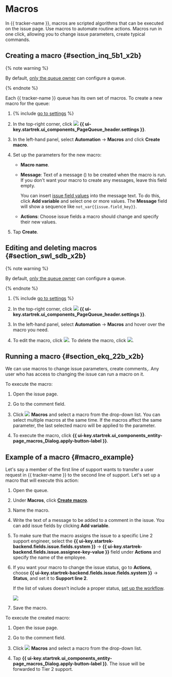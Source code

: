 # Macros

In {{ tracker-name }}, macros are scripted algorithms that can be executed on the issue page. Use macros to automate routine actions. Macros run in one click, allowing you to change issue parameters, create typical commands.

## Creating a macro {#section_inq_5b1_x2b}

{% note warning %}

By default, [only the queue owner](queue-access.md) can configure a queue.

{% endnote %}

Each {{ tracker-name }} queue has its own set of macros. To create a new macro for the queue:

1. {% include [go to settings](../../_includes/tracker/transition-page.md) %}

1. In the top-right corner, click ![](../../_assets/tracker/svg/queue-settings.svg) **{{ ui-key.startrek.ui_components_PageQueue_header.settings }}**.

1. In the left-hand panel, select **Automation** → **Macros** and click **Create macro**.

1. Set up the parameters for the new macro:
   - **Macro name**.
   - **Message**: Text of a message () to be created when the macro is run. If you don't want your macro to create any messages, leave this field empty.

      You can insert [issue field values](../user/vars.md) into the message text. To do this, click **Add variable** and select one or more values. The **Message** field will show a sequence like `not_var{{issue.field_key}}`.
   - **Actions**: Choose issue fields a macro should change and specify their new values.

1. Tap **Create**.


## Editing and deleting macros {#section_swl_sdb_x2b}

{% note warning %}

By default, [only the queue owner](queue-access.md) can configure a queue.

{% endnote %}

1. {% include [go to settings](../../_includes/tracker/transition-page.md) %}

1. In the top-right corner, click ![](../../_assets/tracker/svg/queue-settings.svg) **{{ ui-key.startrek.ui_components_PageQueue_header.settings }}**.

1. In the left-hand panel, select **Automation** → **Macros** and hover over the macro you need.

1. To edit the macro, click ![](../../_assets/tracker/icon-edit.png).
To delete the macro, click ![](../../_assets/tracker/icon-delete.png).

## Running a macro {#section_ekq_22b_x2b}

We can use macros to change issue parameters, create comments,. Any user who has access to changing the issue can run a macro on it.

To execute the macro:

1. Open the issue page.

1. Go to the comment field.

1. Click ![](../../_assets/tracker/svg/macros.svg) **Macros** and select a macro from the drop-down list.
   You can select multiple macros at the same time. If the macros affect the same parameter, the last selected macro will be applied to the parameter.


1. To execute the macro, click **{{ ui-key.startrek.ui_components_entity-page_macros_Dialog.apply-button-label }}**.


## Example of a macro {#macro_example}


Let's say a member of the first line of support wants to transfer a user request in {{ tracker-name }} to the second line of support. Let's set up a macro that will execute this action:

1. Open the queue.

1. Under **Macros**, click [**Create macro**](#section_inq_5b1_x2b).

1. Name the macro.

1. Write the text of a message to be added to a comment in the issue. You can add issue fields by clicking **Add variable**.

1. To make sure that the macro assigns the issue to a specific Line 2 support engineer, select the **{{ ui-key.startrek-backend.fields.issue.fields.system }}** → **{{ ui-key.startrek-backend.fields.issue.assignee-key-value }}** field under **Actions** and specify the name of the employee.

1. If you want your macro to change the issue status, go to **Actions**, choose **{{ ui-key.startrek-backend.fields.issue.fields.system }}** → **Status**, and set it to **Support line 2**.


   If the list of values doesn't include a proper status, [set up the workflow](add-workflow.md).

   ![](../../_assets/tracker/macro-example-line2.png)

1. Save the macro.

To execute the created macro:

1. Open the issue page.

1. Go to the comment field.

1. Click ![](../../_assets/tracker/svg/macros.svg) **Macros** and select a macro from the drop-down list.

1. Tap **{{ ui-key.startrek.ui_components_entity-page_macros_Dialog.apply-button-label }}**. The issue will be forwarded to Tier 2 support.